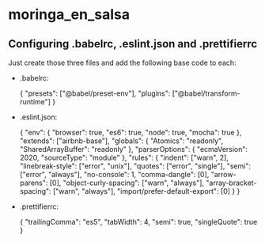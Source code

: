 # moringa_en_salsa

## Configuring .babelrc, .eslint.json and .prettifierrc

Just create those three files and add the following base code to each:

- .babelrc:

    {
        "presets": ["@babel/preset-env"],
        "plugins": ["@babel/transform-runtime"]
    }

- .eslint.json:

    {
        "env": {
            "browser": true,
            "es6": true,
            "node": true,
            "mocha": true
        },
        "extends": ["airbnb-base"],
        "globals": {
            "Atomics": "readonly",
            "SharedArrayBuffer": "readonly"
        },
        "parserOptions": {
            "ecmaVersion": 2020,
            "sourceType": "module"
        },
        "rules": {
            "indent": ["warn", 2],
            "linebreak-style": ["error", "unix"],
            "quotes": ["error", "single"],
            "semi": ["error", "always"],
            "no-console": 1,
            "comma-dangle": [0],
            "arrow-parens": [0],
            "object-curly-spacing": ["warn", "always"],
            "array-bracket-spacing": ["warn", "always"],
            "import/prefer-default-export": [0]
        }
    }

- .prettifierrc:

    {
        "trailingComma": "es5",
        "tabWidth": 4,
        "semi": true,
        "singleQuote": true
    }
